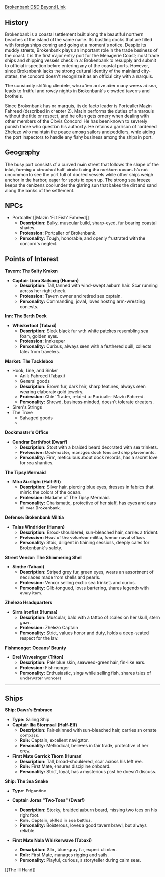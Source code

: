 
[Brokenbank D&D Beyond Link](https://www.dndbeyond.com/sources/egtw/wildemount-gazetteer-menagerie-coast#Brokenbank)
## History

Brokenbank is a coastal settlement built along the beautiful northern beaches of the island of the same name. Its bustling docks that are filled with foreign ships coming and going at a moment's notice. Despite its muddy streets, Brokenbank plays an important role in the trade business of the coast. It is the first major entry port for the Menagerie Coast; most trade ships and shipping vessels check in at Brokenbank to resupply and submit to official inspection before entering any of the coastal ports. However, since Brokenbank lacks the strong cultural identity of the mainland city-states, the concord doesn't recognize it as an official city with a marquis.

The constantly shifting clientele, who often arrive after many weeks at sea, leads to fruitful and rowdy nights in Brokenbank's crowded taverns and brothels.

Since Brokenbank has no marquis, its de facto leader is Portcaller Mazin Fahreed (described in [chapter 2](https://www.dndbeyond.com/sources/egtw/factions-and-societies#FiguresofInterest3)). Mazin performs the duties of a marquis without the title or respect, and he often gets ornery when dealing with other members of the Clovis Concord. He has been known to severely punish those who question his authority. He retains a garrison of hardened Zhelezo who maintain the peace among sailors and peddlers, while aiding the port inspectors to handle any fishy business among the ships in port.

## Geography

The busy port consists of a curved main street that follows the shape of the inlet, forming a stretched half-circle facing the northern ocean. It's not uncommon to see the port full of docked vessels while other ships weigh anchor in the harbor, eager for spots to open up. The strong sea breeze keeps the denizens cool under the glaring sun that bakes the dirt and sand along the banks of the settlement.
## NPCs

* Portcaller [[Mazin 'Fat Fish' Fahreed]]
	- **Description:** Bulky, muscular build, sharp-eyed, fur bearing coastal shades.
	- **Profession:** Portcaller of Brokenbank.
	- **Personality:** Tough, honorable, and openly frustrated with the concord's neglect.
## Points of Interest

**Tavern: The Salty Kraken**

- **Captain Liora Sailsong (Human)**
    - **Description:** Tall, tanned with wind-swept auburn hair. Scar running across her right cheek.
    - **Profession:** Tavern owner and retired sea captain.
    - **Personality:** Commanding, jovial, loves hosting arm-wrestling contests.

**Inn: The Berth Deck**

- **Whiskerfoot (Tabaxi)**
    - **Description:** Sleek black fur with white patches resembling sea foam, golden eyes.
    - **Profession:** Innkeeper
    - **Personality:** Curious, always seen with a feathered quill, collects tales from travelers.

**Market: The Tacklebox**

- Hook, Line, and Sinker
	- Anila Fahreed (Tabaxi)
    - General goods
    - **Description:** Brown fur, dark hair, sharp features, always seen wearing elaborate gold jewelry.
    - **Profession:** Chief Trader, related to Portcaller Mazin Fahreed.
    - **Personality:** Shrewd, business-minded, doesn't tolerate cheaters.
- Siren's Strings
- The Trove
	- Salvaged goods
	- 

**Dockmaster's Office**

- **Gundrar Earthfoot (Dwarf)**
    - **Description:** Stout with a braided beard decorated with sea trinkets.
    - **Profession:** Dockmaster, manages dock fees and ship placements.
    - **Personality:** Firm, meticulous about dock records, has a secret love for sea shanties.

**The Tipsy Mermaid**

- **Mira Starlight (Half-Elf)**
    - **Description:** Silver hair, piercing blue eyes, dresses in fabrics that mimic the colors of the ocean.
    - **Profession:** Madame of The Tipsy Mermaid.
    - **Personality:** Charismatic, protective of her staff, has eyes and ears all over Brokenbank.

**Defense: Brokenbank Militia**

- **Talas Windrider (Human)**
    - **Description:** Broad-shouldered, sun-bleached hair, carries a trident.
    - **Profession:** Head of the volunteer militia, former naval officer.
    - **Personality:** Stoic, diligent in training sessions, deeply cares for Brokenbank's safety.

**Street Vendor: The Shimmering Shell**

- **Sinthe (Tabaxi)**
    - **Description:** Striped grey fur, green eyes, wears an assortment of necklaces made from shells and pearls.
    - **Profession:** Vendor selling exotic sea trinkets and curios.
    - **Personality:** Glib-tongued, loves bartering, shares legends with every item.

**Zhelezo Headquarters**

- **Sirra Ironfist (Human)**
    - **Description:** Muscular, bald with a tattoo of scales on her skull, stern gaze.
    - **Profession:** Zhelezo Captain
    - **Personality:** Strict, values honor and duty, holds a deep-seated respect for the law.

**Fishmonger: Oceans' Bounty**

- **Drel Wavesinger (Triton)**
    - **Description:** Pale blue skin, seaweed-green hair, fin-like ears.
    - **Profession:** Fishmonger
    - **Personality:** Enthusiastic, sings while selling fish, shares tales of underwater wonders

---
## Ships

**Ship: Dawn's Embrace**

- **Type:** Sailing Ship
- **Captain Ilia Stormsail (Half-Elf)**
    - **Description:** Fair-skinned with sun-bleached hair, carries an ornate compass.
    - **Role:** Captain, excellent navigator.
    - **Personality:** Methodical, believes in fair trade, protective of her crew.
- **First Mate Garrick Thorn (Human)**
    - **Description:** Tall, broad-shouldered, scar across his left eye.
    - **Role:** First Mate, ensures discipline onboard.
    - **Personality:** Strict, loyal, has a mysterious past he doesn't discuss.

**Ship: The Sea Snake**

- **Type:** Brigantine
- **Captain Joras "Two-Toes" (Dwarf)**
    - **Description:** Stocky, braided auburn beard, missing two toes on his right foot.
    - **Role:** Captain, skilled in sea battles.
    - **Personality:** Boisterous, loves a good tavern brawl, but always reliable.

- **First Mate Nala Whiskerwave (Tabaxi)**
    - **Description:** Slim, blue-gray fur, expert climber.
    - **Role:** First Mate, manages rigging and sails.
    - **Personality:** Playful, curious, a storyteller during calm seas.

[[The Ill Hand]]
